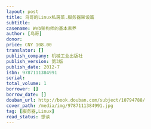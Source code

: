 ```yaml
---
layout: post
title: 鸟哥的Linux私房菜.服务器架设篇
subtitle: 
casename: Web架构师的基本素养
author: [鸟哥]
donor: 
price: CNY 108.00
translator: []
publish_company: 机械工业出版社
publish_version: 第3版
publish_date: 2012-7
isbn: 9787111384991
serial: 
total_volume: 1
borrower: []
borrow_date: []
douban_url: http://book.douban.com/subject/10794788/
cover_path: /media/img/9787111384991.jpg
tag: [服务器,Linux]
read_status: 想读
---
```


